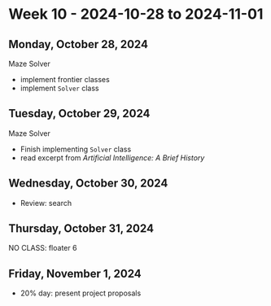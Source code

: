 # Week 10 - 2024-10-28 to 2024-11-01

## Monday, October 28, 2024

Maze Solver

- implement frontier classes
- implement `Solver` class

## Tuesday, October 29, 2024

Maze Solver

- Finish implementing `Solver` class
- read excerpt from _Artificial Intelligence: A Brief History_

## Wednesday, October 30, 2024

- Review: search

## Thursday, October 31, 2024

NO CLASS: floater 6

## Friday, November 1, 2024

- 20% day: present project proposals
